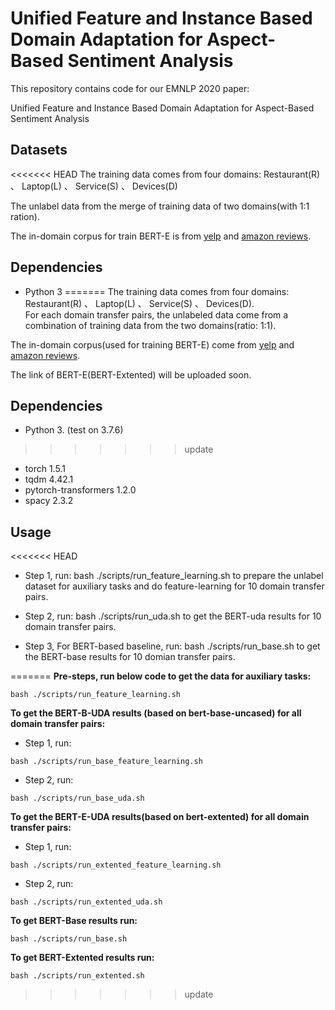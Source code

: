 # Unified Feature and Instance Based Domain Adaptation for Aspect-Based Sentiment Analysis

This repository contains code for our EMNLP 2020 paper: 

Unified Feature and Instance Based Domain Adaptation for Aspect-Based Sentiment Analysis


## Datasets

<<<<<<< HEAD
The training data comes from four domains: 
Restaurant(R) 、 Laptop(L) 、 Service(S) 、 Devices(D) 

The unlabel data from the merge of training data of two domains(with 1:1 ration).

The in-domain corpus for train BERT-E is from [yelp](https://www.yelp.com/dataset/challenge) and [amazon reviews](http://jmcauley.ucsd.edu/data/amazon/links.html). 


## Dependencies
* Python 3
=======
The training data comes from four domains: Restaurant(R) 、 Laptop(L) 、 Service(S) 、 Devices(D).  
For each domain transfer pairs, the unlabeled data come from a combination of training data from the two domains(ratio: 1:1).

The in-domain corpus(used for training BERT-E) come from [yelp](https://www.yelp.com/dataset/challenge) and [amazon reviews](http://jmcauley.ucsd.edu/data/amazon/links.html). 

The link of BERT-E(BERT-Extented) will be uploaded soon.


## Dependencies
* Python 3. (test on 3.7.6)
>>>>>>> update
* torch 1.5.1
* tqdm 4.42.1
* pytorch-transformers 1.2.0
* spacy 2.3.2


## Usage

<<<<<<< HEAD
* Step 1, run:
		bash ./scripts/run_feature_learning.sh
	to prepare the unlabel dataset for auxiliary tasks and do feature-learning for 10 domain transfer pairs.
	
* Step 2, run:
		bash ./scripts/run_uda.sh
	to get the BERT-uda results for 10 domain transfer pairs.

* Step 3, For BERT-based baseline, run:
		bash ./scripts/run_base.sh
	to get the BERT-base results for 10 domian transfer pairs.

=======
**Pre-steps, run below code to get the data for auxiliary tasks:**

```
bash ./scripts/run_feature_learning.sh
```

**To get the BERT-B-UDA results (based on bert-base-uncased) for all domain transfer pairs:**

* Step 1, run:
```
bash ./scripts/run_base_feature_learning.sh
```

* Step 2, run:
```
bash ./scripts/run_base_uda.sh
```

**To get the BERT-E-UDA results(based on bert-extented) for all domain transfer pairs:**

* Step 1, run:
```
bash ./scripts/run_extented_feature_learning.sh
```

* Step 2, run:
```
bash ./scripts/run_extented_uda.sh
```

**To get BERT-Base results run:**

```
bash ./scripts/run_base.sh
```

**To get BERT-Extented results run:**

```
bash ./scripts/run_extented.sh
```
>>>>>>> update
